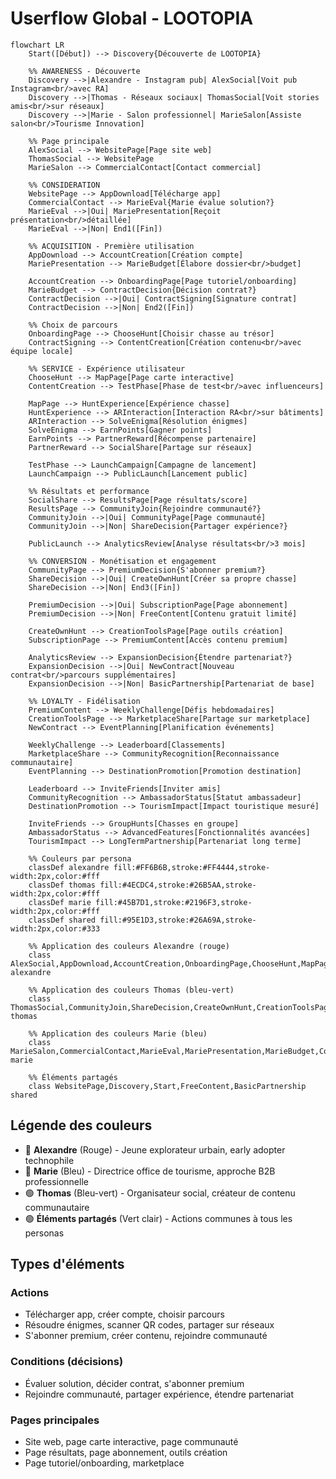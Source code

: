 # Userflow Global - LOOTOPIA

```mermaid
flowchart LR
    Start([Début]) --> Discovery{Découverte de LOOTOPIA}

    %% AWARENESS - Découverte
    Discovery -->|Alexandre - Instagram pub| AlexSocial[Voit pub Instagram<br/>avec RA]
    Discovery -->|Thomas - Réseaux sociaux| ThomasSocial[Voit stories amis<br/>sur réseaux]
    Discovery -->|Marie - Salon professionnel| MarieSalon[Assiste salon<br/>Tourisme Innovation]

    %% Page principale
    AlexSocial --> WebsitePage[Page site web]
    ThomasSocial --> WebsitePage
    MarieSalon --> CommercialContact[Contact commercial]

    %% CONSIDERATION
    WebsitePage --> AppDownload[Télécharge app]
    CommercialContact --> MarieEval{Marie évalue solution?}
    MarieEval -->|Oui| MariePresentation[Reçoit présentation<br/>détaillée]
    MarieEval -->|Non| End1([Fin])

    %% ACQUISITION - Première utilisation
    AppDownload --> AccountCreation[Création compte]
    MariePresentation --> MarieBudget[Élabore dossier<br/>budget]

    AccountCreation --> OnboardingPage[Page tutoriel/onboarding]
    MarieBudget --> ContractDecision{Décision contrat?}
    ContractDecision -->|Oui| ContractSigning[Signature contrat]
    ContractDecision -->|Non| End2([Fin])

    %% Choix de parcours
    OnboardingPage --> ChooseHunt[Choisir chasse au trésor]
    ContractSigning --> ContentCreation[Création contenu<br/>avec équipe locale]

    %% SERVICE - Expérience utilisateur
    ChooseHunt --> MapPage[Page carte interactive]
    ContentCreation --> TestPhase[Phase de test<br/>avec influenceurs]

    MapPage --> HuntExperience[Expérience chasse]
    HuntExperience --> ARInteraction[Interaction RA<br/>sur bâtiments]
    ARInteraction --> SolveEnigma[Résolution énigmes]
    SolveEnigma --> EarnPoints[Gagner points]
    EarnPoints --> PartnerReward[Récompense partenaire]
    PartnerReward --> SocialShare[Partage sur réseaux]

    TestPhase --> LaunchCampaign[Campagne de lancement]
    LaunchCampaign --> PublicLaunch[Lancement public]

    %% Résultats et performance
    SocialShare --> ResultsPage[Page résultats/score]
    ResultsPage --> CommunityJoin{Rejoindre communauté?}
    CommunityJoin -->|Oui| CommunityPage[Page communauté]
    CommunityJoin -->|Non| ShareDecision{Partager expérience?}

    PublicLaunch --> AnalyticsReview[Analyse résultats<br/>3 mois]

    %% CONVERSION - Monétisation et engagement
    CommunityPage --> PremiumDecision{S'abonner premium?}
    ShareDecision -->|Oui| CreateOwnHunt[Créer sa propre chasse]
    ShareDecision -->|Non| End3([Fin])

    PremiumDecision -->|Oui| SubscriptionPage[Page abonnement]
    PremiumDecision -->|Non| FreeContent[Contenu gratuit limité]

    CreateOwnHunt --> CreationToolsPage[Page outils création]
    SubscriptionPage --> PremiumContent[Accès contenu premium]

    AnalyticsReview --> ExpansionDecision{Étendre partenariat?}
    ExpansionDecision -->|Oui| NewContract[Nouveau contrat<br/>parcours supplémentaires]
    ExpansionDecision -->|Non| BasicPartnership[Partenariat de base]

    %% LOYALTY - Fidélisation
    PremiumContent --> WeeklyChallenge[Défis hebdomadaires]
    CreationToolsPage --> MarketplaceShare[Partage sur marketplace]
    NewContract --> EventPlanning[Planification événements]

    WeeklyChallenge --> Leaderboard[Classements]
    MarketplaceShare --> CommunityRecognition[Reconnaissance communautaire]
    EventPlanning --> DestinationPromotion[Promotion destination]

    Leaderboard --> InviteFriends[Inviter amis]
    CommunityRecognition --> AmbassadorStatus[Statut ambassadeur]
    DestinationPromotion --> TourismImpact[Impact touristique mesuré]

    InviteFriends --> GroupHunts[Chasses en groupe]
    AmbassadorStatus --> AdvancedFeatures[Fonctionnalités avancées]
    TourismImpact --> LongTermPartnership[Partenariat long terme]

    %% Couleurs par persona
    classDef alexandre fill:#FF6B6B,stroke:#FF4444,stroke-width:2px,color:#fff
    classDef thomas fill:#4ECDC4,stroke:#26B5AA,stroke-width:2px,color:#fff
    classDef marie fill:#45B7D1,stroke:#2196F3,stroke-width:2px,color:#fff
    classDef shared fill:#95E1D3,stroke:#26A69A,stroke-width:2px,color:#333

    %% Application des couleurs Alexandre (rouge)
    class AlexSocial,AppDownload,AccountCreation,OnboardingPage,ChooseHunt,MapPage,HuntExperience,ARInteraction,SolveEnigma,EarnPoints,PartnerReward,SocialShare,ResultsPage,CommunityPage,PremiumDecision,SubscriptionPage,PremiumContent,WeeklyChallenge,Leaderboard,InviteFriends,GroupHunts alexandre

    %% Application des couleurs Thomas (bleu-vert)
    class ThomasSocial,CommunityJoin,ShareDecision,CreateOwnHunt,CreationToolsPage,MarketplaceShare,CommunityRecognition,AmbassadorStatus,AdvancedFeatures thomas

    %% Application des couleurs Marie (bleu)
    class MarieSalon,CommercialContact,MarieEval,MariePresentation,MarieBudget,ContractDecision,ContractSigning,ContentCreation,TestPhase,LaunchCampaign,PublicLaunch,AnalyticsReview,ExpansionDecision,NewContract,EventPlanning,DestinationPromotion,TourismImpact,LongTermPartnership marie

    %% Éléments partagés
    class WebsitePage,Discovery,Start,FreeContent,BasicPartnership shared
```

## Légende des couleurs

- 🔴 **Alexandre** (Rouge) - Jeune explorateur urbain, early adopter technophile
- 🔵 **Marie** (Bleu) - Directrice office de tourisme, approche B2B professionnelle
- 🟢 **Thomas** (Bleu-vert) - Organisateur social, créateur de contenu communautaire
- 🟢 **Éléments partagés** (Vert clair) - Actions communes à tous les personas

## Types d'éléments

### Actions

- Télécharger app, créer compte, choisir parcours
- Résoudre énigmes, scanner QR codes, partager sur réseaux
- S'abonner premium, créer contenu, rejoindre communauté

### Conditions (décisions)

- Évaluer solution, décider contrat, s'abonner premium
- Rejoindre communauté, partager expérience, étendre partenariat

### Pages principales

- Site web, page carte interactive, page communauté
- Page résultats, page abonnement, outils création
- Page tutoriel/onboarding, marketplace
